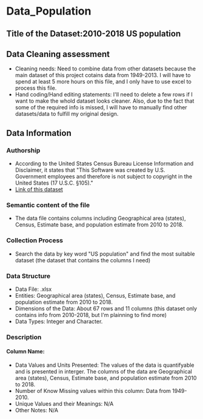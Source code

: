# Data_Population 

## Title of the Dataset:2010-2018 US population

## Data Cleaning assessment
* Cleaning needs: Need to combine data from other datasets because the main dataset of this project cotains data from 1949-2013. I will have to spend at least 5 more hours on this file, and I only have to use excel to process this file.
* Hand coding/Hand editing statements: I'll need to delete a few rows if I want to make the whold dataset looks cleaner. Also, due to the fact that some of the required info is missed, I will have to manually find other datasets/data to fulfill my original design.

## Data Information

### Authorship
* According to the United States Census Bureau License Information and Disclaimer, it states that "This Software was created by U.S. Government employees and therefore is not subject to copyright in the United States (17 U.S.C. §105)."
* [Link of this dataset](https://www2.census.gov/programs-surveys/popest/tables/2010-2018/state/totals/nst-est2018-01.xlsx)


### Semantic content of the file
* The data file contains columns including Geographical area (states), Census, Estimate base, and population estimate from 2010 to 2018.

### Collection Process
* Search the data by key word "US population" and find the most suitable dataset (the dataset that contains the columns I need) 

### Data Structure
* Data File: .xlsx
* Entities: Geographical area (states), Census, Estimate base, and population estimate from 2010 to 2018.
* Dimensions of the Data: About 67 rows and 11 columns (this dataset only contains info from 2010-2018, but I'm plainning to find more)
* Data Types: Integer and Character.

### Description 
#### Column Name:
* Data Values and Units Presented: The values of the data is quantifyable and is presented in interger. The columns of the data are Geographical area (states), Census, Estimate base, and population estimate from 2010 to 2018.
* Number of Know Missing values within this column: Data from 1949-2010.
* Unique Values and their Meanings: N/A
* Other Notes: N/A
